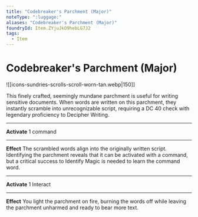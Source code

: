 ```yaml
---
title: "Codebreaker's Parchment (Major)"
noteType: ":luggage:"
aliases: "Codebreaker's Parchment (Major)"
foundryId: Item.ZYjuJkO9hebLG7J2
tags:
  - Item
---
```


# Codebreaker's Parchment (Major)
![[icons-sundries-scrolls-scroll-worn-tan.webp|150]]

This finely crafted, seemingly mundane parchment is useful for writing sensitive documents. When words are written on this parchment, they instantly scramble into unrecognizable script, requiring a DC 40 check with legendary proficiency to Decipher Writing.

* * *

**Activate** 1 command

* * *

**Effect** The scrambled words align into the originally written script. Identifying the parchment reveals that it can be activated with a command, but a critical success to Identify Magic is needed to learn the command word.

* * *

**Activate** 1 Interact

* * *

**Effect** You light the parchment on fire, burning the words off while leaving the parchment unharmed and ready to bear more text.
